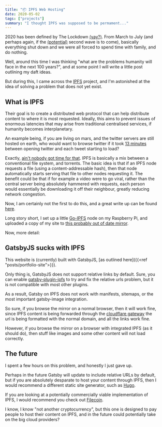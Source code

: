 ```yaml
---
title: "📦 IPFS Web Hosting"
date: 2020-05-02
tags: ["projects"]
summary: "I thought IPFS was supposed to be permament..."
---
```


2020 has been defined by The Lockdown [(yay?)](https://www.bbc.co.uk/news/uk-52084517).
From March to July (and perhaps again, if the [(potential)](https://www.bbc.co.uk/news/uk-53159918) second wave is to come), basically everything shut down and we were all forced to spend time with family, and do nothing.

Well, around this time I was thinking "what are the problems humanity will face in the next 100 years?", and at some point I will write a little post outlining my daft ideas.

But during this, I came across the [IPFS](https://ipfs.io) project, and I'm astonished at the idea of solving a problem that does not yet exist.

## What is IPFS

Their goal is to create a distributed web protocol that can help distribute content to where it is most requested.
Ideally, this aims to prevent issues of enormous latencies that may arise from traditional centralised services, if humanity becomes interplanetary.

An example being, if you are living on mars, and the twitter servers are still hosted on earth, who would want to browse twitter if it took [13 minutes](https://blogs.esa.int/mex/2012/08/05/time-delay-between-mars-and-earth/) between opening twitter and each tweet starting to load?

Exactly, [ain't nobody got time for that](https://www.youtube.com/watch?v=zGxwbhkDjZM).
IPFS is basically a mix between a conventional file system, and torrents.
The basic idea is that if an IPFS node requests a file (using a content-addressable hash), then that node automatically starts serving that file to other nodes requesting it.
The benefit could be that if for example a video were to go viral, rather than the central server being absolutely hammered with requests, each person would essentially be downloading it off their neighbour, greatly reducing network congestion.

Now, I am certainly not the first to do this, and a great write up can be found [here](https://withblue.ink/2019/03/20/hugo-and-ipfs-how-this-blog-works-and-scales.html).

Long story short, I set up a little [Go-IPFS](https://github.com/ipfs/go-ipfs) node on my Raspberry Pi, and uploaded a copy of my site to [this probably out of date mirror](https://ipfs.jamesjarvis.io).

Now, more detail:

## GatsbyJS sucks with IPFS

This website is (currently) built with GatsbyJS, [as outlined here]({{<ref "posts/portfolio-site">}}).

Only thing is, GatsbyJS does not support relative links by default.
Sure, you can enable [gatsby-plugin-ipfs](https://www.gatsbyjs.org/packages/gatsby-plugin-ipfs/) to try and fix the relative urls problem, but it is not compatible with most other plugins.

As a result, Gatsby on IPFS does not work with manifests, sitemaps, or the most important gatsby-image integration.

So sure, if you browse the mirror on a normal browser, then it will work fine, since IPFS content is being forwarded through the [cloudflare gateway](https://www.cloudflare.com/distributed-web-gateway/) the url is being formatted with the normal domain, and all the links work fine.

However, if you browse the mirror on a browser with integrated IPFS (as it should do), then stuff like images and some other content will not load correctly.

## The future

I spent a few hours on this problem, and honestly I just gave up.

Perhaps in the future Gatsby will update to include relative URLs by default, but if you are absolutely desparate to host your content through IPFS, then I would recommend a different static site generator, such as [Hugo](https://gohugo.io).

If you are looking at a potentially commercially viable implementation of IPFS, I would recommend you check out [Filecoin](https://filecoin.io).

I know, I know "not another cryptocurrency", but this one is designed to pay people to host their content on IPFS, and in the future could potentially take on the big cloud providers?
